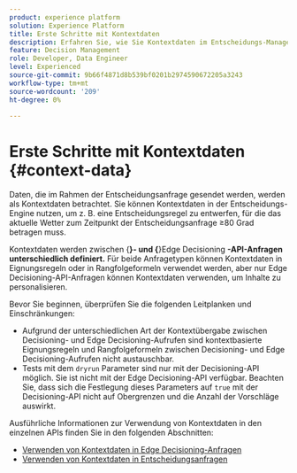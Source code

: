 ```yaml
---
product: experience platform
solution: Experience Platform
title: Erste Schritte mit Kontextdaten
description: Erfahren Sie, wie Sie Kontextdaten im Entscheidungs-Management nutzen.
feature: Decision Management
role: Developer, Data Engineer
level: Experienced
source-git-commit: 9b66f4871d8b539bf0201b2974590672205a3243
workflow-type: tm+mt
source-wordcount: '209'
ht-degree: 0%

---
```



# Erste Schritte mit Kontextdaten {#context-data}

Daten, die im Rahmen der Entscheidungsanfrage gesendet werden, werden als Kontextdaten betrachtet. Sie können Kontextdaten in der Entscheidungs-Engine nutzen, um z. B. eine Entscheidungsregel zu entwerfen, für die das aktuelle Wetter zum Zeitpunkt der Entscheidungsanfrage ≥80 Grad betragen muss.

Kontextdaten werden zwischen {**}- und {**}Edge Decisioning **-API-Anfragen unterschiedlich definiert.** Für beide Anfragetypen können Kontextdaten in Eignungsregeln oder in Rangfolgeformeln verwendet werden, aber nur Edge Decisioning-API-Anfragen können Kontextdaten verwenden, um Inhalte zu personalisieren.

Bevor Sie beginnen, überprüfen Sie die folgenden Leitplanken und Einschränkungen:

* Aufgrund der unterschiedlichen Art der Kontextübergabe zwischen Decisioning- und Edge Decisioning-Aufrufen sind kontextbasierte Eignungsregeln und Rangfolgeformeln zwischen Decisioning- und Edge Decisioning-Aufrufen nicht austauschbar.
* Tests mit dem `dryrun` Parameter sind nur mit der Decisioning-API möglich. Sie ist nicht mit der Edge Decisioning-API verfügbar. Beachten Sie, dass sich die Festlegung dieses Parameters auf `true` mit der Decisioning-API nicht auf Obergrenzen und die Anzahl der Vorschläge auswirkt.

Ausführliche Informationen zur Verwendung von Kontextdaten in den einzelnen APIs finden Sie in den folgenden Abschnitten:

* [Verwenden von Kontextdaten in Edge Decisioning-Anfragen](context-data-edge.md)
* [Verwenden von Kontextdaten in Entscheidungsanfragen](context-data-decisioning.md)

